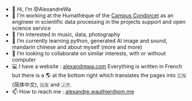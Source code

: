- 👋 Hi, I’m @AlexandreWa
- ‍💼 I'm working at the Humathèque of the [Campus Condorcet](https://www.campus-condorcet.fr/fr/structures/d0008) as an engineer in scientific data processing in the projects support and open science service
- 👀 I’m interested in music, data, photography
- 🌱 I’m currently learning python, generated AI image and sound, mandarin chinese and about myself (more and more)
- 💞️ I’m looking to collaborate on similar interests, with or without computer
- 💻 I have a website : [alexandrewa.com](https://alexandrewa.com/) Everything is written in French but there is a 🌎 at the bottom right which translates the pages into 🇨🇳 (简体中文), 🇬🇧 and 🇯🇵.
- 📫 How to reach me : alexandre.wauthier@pm.me
